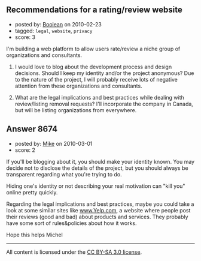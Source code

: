 ## Recommendations for a rating/review website

- posted by: [Boolean](https://stackexchange.com/users/-1/78-boolean) on 2010-02-23
- tagged: `legal`, `website`, `privacy`
- score: 3

I'm building a web platform to allow users rate/review a niche group of organizations and consultants.

1. I would love to blog about the development process and design decisions. Should I keep my identity and/or the project anonymous?   Due to the nature of the project, I will probably receive lots of negative attention from these organizations and consultants. 

2. What are the legal implications and best practices while dealing with review/listing removal requests? I'll incorporate the company in Canada, but will be listing organizations from everywhere.


## Answer 8674

- posted by: [Mike](https://stackexchange.com/users/-1/2696-mike) on 2010-03-01
- score: 2

If you'll be blogging about it, you should make your identity known. You may decide not to disclose the details of the project, but you should always be transparent regarding what you're trying to do.

Hiding one's identity or not describing your real motivation can "kill you" online pretty quickly.

Regarding the legal implications and best practices, maybe you could take a look at some similar sites like www.Yelp.com, a website where people post their reviews (good and bad) about products and services. They probably have some sort of rules&policies about how it works.

Hope this helps
Michel



---

All content is licensed under the [CC BY-SA 3.0 license](https://creativecommons.org/licenses/by-sa/3.0/).
